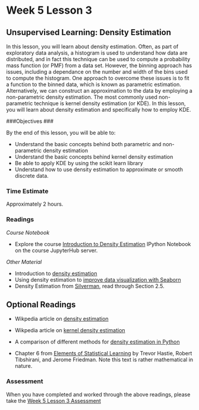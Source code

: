 # Week 5 Lesson 3 #
## Unsupervised Learning: Density Estimation ##

In this lesson, you will learn about density estimation. Often, as part
of exploratory data analysis, a histogram is used to understand how data
are distributed, and in fact this technique can be used to compute a
probability mass function (or PMF) from a data set. However, the binning
approach has issues, including a dependance on the number and width of
the bins used to compute the histogram. One approach to overcome these
issues is to fit a function to the binned data, which is known as
parametric estimation. Alternatively, we can construct an approximation
to the data by employing a non-parametric density estimation. The most
commonly used non-parametric technique is kernel density estimation (or
KDE). In this lesson, you will learn about density estimation and
specifically how to employ KDE.

###Objectives ###

By the end of this lesson, you will be able to:

- Understand the basic concepts behind both parametric and non-parametric density estimation
- Understand the basic concepts behind kernel density estimation
- Be able to apply KDE by using the scikit learn library
- Understand how to use density estimation to approximate or smooth discrete data.

### Time Estimate ###

Approximately 2 hours.

### Readings ####

_Course Notebook_

- Explore the course [Introduction to Density Estimation][l2nb]
IPython Notebook on the course JupyterHub server.

_Other Material_

- Introduction to [density estimation][gde]
- Using density estimation to [improve data visualization with Seaborn][skde]
- Density Estimation from [Silverman][sde], read through Section 2.5.

## Optional Readings ##

- Wikpedia article on [density estimation][wde]
- Wikpedia article on [kernel density estimation][wde]
- A comparison of different methods for [density estimation in Python][jde]

- Chapter 6 from [Elements of Statistical Learning][esl] by Trevor
Hastie, Robert Tibshirani, and Jerome Friedman. Note this text is rather
mathematical in nature.

### Assessment ###

When you have completed and worked through the above readings, please take the [Week 5 Lesson 3 Assessment][la]

[l2nb]: notebooks/intro2de.ipynb
[la]: https://learn.illinois.edu/mod/quiz/

[gde]: http://www.lancs.ac.uk/~struijke/density/index.html
[sde]: http://ned.ipac.caltech.edu/level5/March02/Silverman/Silver_contents.html
[jde]: https://jakevdp.github.io/blog/2013/12/01/kernel-density-estimation/

[skde]: http://stanford.edu/~mwaskom/software/seaborn/tutorial/distributions.html

[wde]: https://en.wikipedia.org/wiki/Density_estimation
[wkde]: https://en.wikipedia.org/wiki/Kernel_density_estimation

[esl]: http://statweb.stanford.edu/~tibs/ElemStatLearn/
